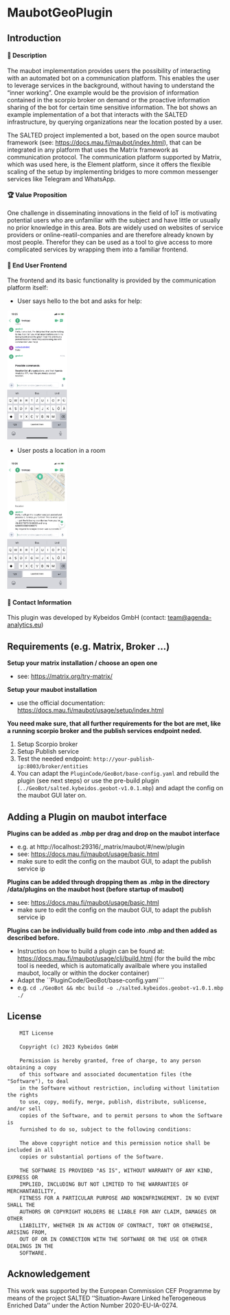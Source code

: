 # MaubotGeoPlugin


## Introduction


#### 📝 Description

The maubot implementation provides users the possibility of interacting with an automated bot on a communication platform. This enables the user to leverage services in the background, without having to understand the “inner working”. One example would be the provision of information contained in the scorpio broker on demand or the proactive information sharing of the bot for certain time sensitive information. The bot shows an example implementation of a bot that interacts with the SALTED infrastructure, by querying organizations near the location posted by a user.

The SALTED project implemented a bot, based on the open source maubot framework (see: https://docs.mau.fi/maubot/index.html), that can be integrated in any platform that uses the Matrix framework as communication protocol. The communication platform supported by Matrix, which was used here, is the Element platform, since it offers the flexible scaling of the setup by implementing bridges to more common messenger services like Telegram and WhatsApp.


#### 🏆 Value Proposition

One challenge in disseminating innovations in the field of IoT is motivating potential users who are unfamiliar with the subject and have little or usually no prior knowledge in this area. Bots are widely used on websites of service providers or online-reatil-companies and are therefore already known by most people. Therefor they can be used as a tool to give access to more complicated services by wrapping them into a familiar frontend.


#### 🎯 End User Frontend

The frontend and its basic functionality is provided by the communication platform itself:

* User says hello to the bot and asks for help:

<img src="https://raw.githubusercontent.com/SALTED-Project/MaubotGeoPlugin/master/images/HelloBot.jpeg" alt="hello bot" height="300px"/>



* User posts a location in a room

<img src="https://raw.githubusercontent.com/SALTED-Project/MaubotGeoPlugin/master/images/LocationBot.jpeg" alt="hello bot" height="300px"/>


#### 📧 Contact Information

This plugin was developed by Kybeidos GmbH (contact: team@agenda-analytics.eu)


## Requirements (e.g. Matrix, Broker ...)


**Setup your matrix installation / choose an open one**

* see: https://matrix.org/try-matrix/

**Setup your maubot installation**

* use the official documentation: https://docs.mau.fi/maubot/usage/setup/index.html   


**You need make sure, that all further requirements for the bot are met, like a running scorpio broker and the publish services endpoint neded.**

1. Setup Scorpio broker
2. Setup Publish service
3. Test the needed endpoint: ``http://your-publish-ip:8003/broker/entities``
4. You can adapt the ``PluginCode/GeoBot/base-config.yaml`` and rebuild the plugin (see next steps) or use the pre-build plugin (``../GeoBot/salted.kybeidos.geobot-v1.0.1.mbp``) and adapt the config on the maubot GUI later on.



## Adding a Plugin on maubot interface


**Plugins can be added as .mbp per drag and drop on the maubot interface** 

* e.g. at http://localhost:29316/_matrix/maubot/#/new/plugin
* see: https://docs.mau.fi/maubot/usage/basic.html
* make sure to edit the config on the maubot GUI, to adapt the publish service ip


**Plugins can be added through dropping them as .mbp in the directory /data/plugins on the maubot host (before startup of maubot)**

* see: https://docs.mau.fi/maubot/usage/basic.html
* make sure to edit the config on the maubot GUI, to adapt the publish service ip

**Plugins can be individually build from code into .mbp and then added as described before.**

* Instructios on how to build a plugin can be found at: https://docs.mau.fi/maubot/usage/cli/build.html (for the build the mbc tool is needed, which is automatically availbale where you installed maubot, locally or within the docker container)
* Adapt the ``PluginCode/GeoBot/base-config.yaml```
* e.g. ``cd ./GeoBot && mbc build -o ./salted.kybeidos.geobot-v1.0.1.mbp ./``


## License

```
    MIT License

    Copyright (c) 2023 Kybeidos GmbH

    Permission is hereby granted, free of charge, to any person obtaining a copy
    of this software and associated documentation files (the "Software"), to deal
    in the Software without restriction, including without limitation the rights
    to use, copy, modify, merge, publish, distribute, sublicense, and/or sell
    copies of the Software, and to permit persons to whom the Software is
    furnished to do so, subject to the following conditions:

    The above copyright notice and this permission notice shall be included in all
    copies or substantial portions of the Software.

    THE SOFTWARE IS PROVIDED "AS IS", WITHOUT WARRANTY OF ANY KIND, EXPRESS OR
    IMPLIED, INCLUDING BUT NOT LIMITED TO THE WARRANTIES OF MERCHANTABILITY,
    FITNESS FOR A PARTICULAR PURPOSE AND NONINFRINGEMENT. IN NO EVENT SHALL THE
    AUTHORS OR COPYRIGHT HOLDERS BE LIABLE FOR ANY CLAIM, DAMAGES OR OTHER
    LIABILITY, WHETHER IN AN ACTION OF CONTRACT, TORT OR OTHERWISE, ARISING FROM,
    OUT OF OR IN CONNECTION WITH THE SOFTWARE OR THE USE OR OTHER DEALINGS IN THE
    SOFTWARE.
 ```



## Acknowledgement
This work was supported by the European Commission CEF Programme by means of the project SALTED ‘‘Situation-Aware Linked heTerogeneous Enriched Data’’ under the Action Number 2020-EU-IA-0274.
